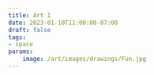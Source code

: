```yaml
---
title: Art 1
date: 2023-01-10T11:00:00-07:00
draft: false
tags: 
- space
params:
    image: /art/images/drawings/Fun.jpg
---
```

